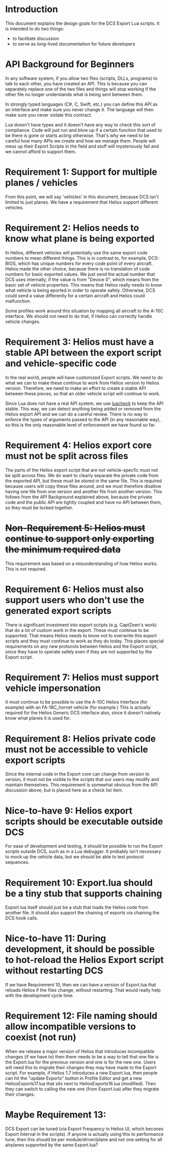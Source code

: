 # Introduction 

This document explains the design goals for the DCS Export Lua scripts.  It is intended to do two things:
* to facilitate discussion
* to serve as long-lived documentation for future developers

# API Background for Beginners
In any software system, if you allow two files (scripts, DLLs, programs) to talk to each other, you have created an API.  This is because you can separately replace one of the two files and things will stop working if the other file no longer understands what is being sent between them.

In strongly typed languages (C#, C, Swift, etc.) you can define this API as an interface and make sure you never change it.  The language will then make sure you never violate this contract.

Lua doesn't have types and it doesn't have any way to check this sort of compliance.  Code will just run and blow up if a certain function that used to be there is gone or starts acting otherwise.  That's why we need to be careful how many APIs we create and how we manage them.  People will mess up their Export Scripts in the field and stuff will mysteriously fail and we cannot afford to support them.

# Requirement 1: Support for multiple planes / vehicles
From this point, we will say 'vehicles' in this document, because DCS isn't limited to just planes.  We have a requirement that Helios support different vehicles.

# Requirement 2: Helios needs to know what plane is being exported
In Helios, different vehicles will potentially use the same export code numbers to mean different things.  This is in contrast to, for example, DCS-BIOS, which has unique numbers for every code point of every aircraft.  Helios made the other choice, because there is no translation of code numbers for basic exported values.  We just send the actual number that DCS uses internally, if the value is from "Device 0", which means from the basic set of vehicle properties.  This means that Helios really needs to know what vehicle is being eported in order to operate safely.   Otherwise, DCS could send a value differently for a certain aircraft and Helios could malfunction.

Some profiles work around this situation by mapping all aircraft to the A-10C interface.  We should not need to do that, if Helios can correctly handle vehicle changes.  

# Requirement 3: Helios must have a stable API between the export script and vehicle-specific code
In the real world, people will have customized Export scripts.  We need to do what we can to make these continue to work from Helios version to Helios version.  Therefore, we need to make an effort to create a stable API between these pieces, so that an older vehicle script will continue to work.

Since Lua does not have a real API system, we use [luacheck](https://github.com/mpeterv/luacheck) to keep the API stable.  This way, we can detect anything being added or removed from the Helios export API and we can do a careful review.  There is no way to enforce the types of arguments passed to the API (in any reasonable way), so this is the only reasonable level of enforcement we have found so far. 

# Requirement 4: Helios export core must not be split across files
The parts of the Helios export script that are not vehicle-specfic must not be split across files.  We do want to clearly separate the private code from the exported API, but these must be stored in the same file.  This is required because users will copy these files around, and we must therefore disallow having one file from one version and another file from another version.  This follows from the API Background explained above, because the private code and the public API are tightly coupled and have no API between them, so they must be locked together.

# ~~Non-Requirement 5: Helios must continue to support only exporting the minimum required data~~
This requirement was based on a misunderstanding of how Helios works.  This is not required.

# Requirement 6: Helios must also support users who don't use the generated export scripts
There is significant investment into export scripts (e.g. CaptZeen's work) that do a lot of custom work in the export.  These must continue to be supported.  That means Helios needs to know not to overwrite this export scripts and they must continue to work as they do today.  This places special requirements on any new protocols between Helios and the Export script, since they have to operate safely even if they are not supported by the Export script.

# Requirement 7: Helios must support vehicle impersonation
It must continue to be possible to use the A-10C Helios Interface (for example) with an FA-18C_hornet vehicle (for example.)  This is actually required for the Helios Generic DCS interface also, since it doesn't natively know what planes it is used for. 

# Requirement 8: Helios private code must not be accessible to vehicle export scripts
Since the internal code in the Export core can change from version to version, it must not be visible to the scripts that our users may modify and maintain themselves.  This requirement is somewhat obvious from the API discussion above, but is placed here as a check list item.

# Nice-to-have 9: Helios export scripts should be executable outside DCS
For ease of development and testing, it should be possible to run the Export scripts outside DCS, such as in a Lua debugger.  It probably isn't necessary to mock up the vehicle data, but we should be able to test protocol sequences.

# Requirement 10: Export.lua should be a tiny stub that supports chaining
Export.lua itself should just be a stub that loads the Helios code from another file.  It should also support the chaining of exports via chaining the DCS hook calls. 

# Nice-to-have 11: During development, it should be possible to hot-reload the Helios Export script without restarting DCS
If we have Requirement 10, then we can have a version of Export.lua that reloads Helios if the files change, without restarting.  That would really help with the development cycle time.

# Requirement 12: File naming should allow incompatible versions to coexist (not run)
When we release a major version of Helios that introduces incompatible changes (if we have to) then there needs to be a way to tell that one file is the Export.lua for the previous version and one is for the new one.  Users will need this to migrate their changes they may have made to the Export script.  For example, if Helios 1.7 introduces a new Export.lua, then people can hit the "update Exports" button in Profile Editor and get a new HeliosExports17.lua that sits next to HeliosExports16.lua (modified).  Then they can switch to calling the new one (from Export.lua) after they migrate their changes.

# Maybe Requirement 13:
DCS Export can be tuned (via Export Frequency in Helios UI, which becones Export Interval in the scripts).   If anyone is actually using this to performance tune, then this should be per module/driver/plane and not one setting for all airplanes supported by the same Export.lua? 